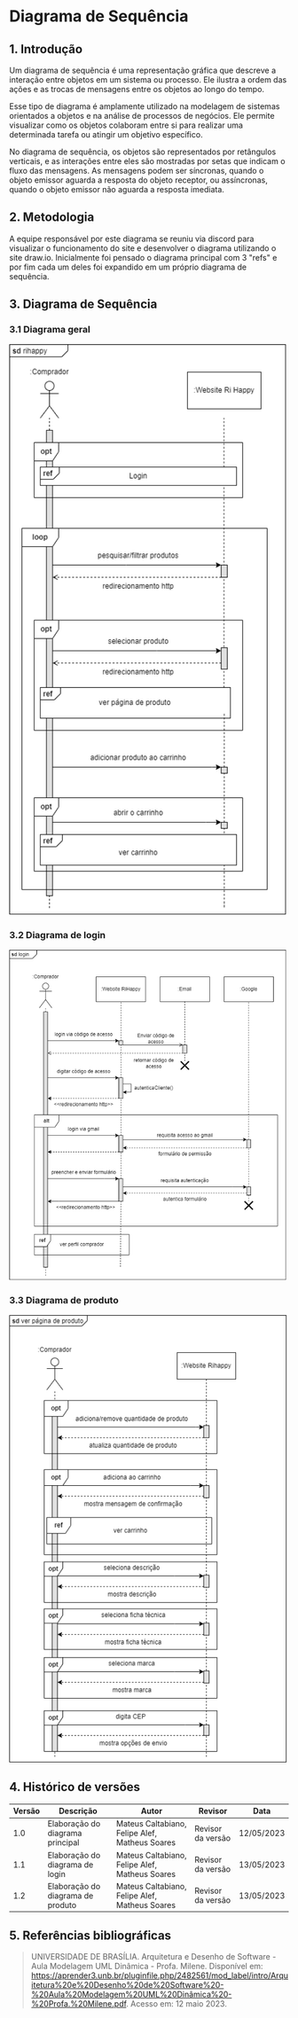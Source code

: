 # Diagrama de Sequência

## 1. Introdução

Um diagrama de sequência é uma representação gráfica que descreve a interação entre objetos em um sistema ou processo. Ele ilustra a ordem das ações e as trocas de mensagens entre os objetos ao longo do tempo.

Esse tipo de diagrama é amplamente utilizado na modelagem de sistemas orientados a objetos e na análise de processos de negócios. Ele permite visualizar como os objetos colaboram entre si para realizar uma determinada tarefa ou atingir um objetivo específico.

No diagrama de sequência, os objetos são representados por retângulos verticais, e as interações entre eles são mostradas por setas que indicam o fluxo das mensagens. As mensagens podem ser síncronas, quando o objeto emissor aguarda a resposta do objeto receptor, ou assíncronas, quando o objeto emissor não aguarda a resposta imediata.

## 2. Metodologia

A equipe responsável por este diagrama se reuniu via discord para visualizar o funcionamento do site e desenvolver o diagrama utilizando o site draw.io. Inicialmente foi pensado o diagrama principal com 3 "refs" e por fim cada um deles foi expandido em um próprio diagrama de sequência.

## 3. Diagrama de Sequência

### 3.1 Diagrama geral

<img src=".\images\diagramaDeSequenciaPrincipal.png" alt="sequencia-principal" width="500">

### 3.2 Diagrama de login

<img src=".\images\diagramaDeSequenciaLogin.png" alt ="sequencia-login" width="500">

### 3.3 Diagrama de produto

<img src=".\images\diagramaDeSequenciaProduto.png" alt="diagrama-produto" width="500">

## 4. Histórico de versões

| Versão | Descrição                         | Autor                                          | Revisor           | Data       |
| ------ | --------------------------------- | ---------------------------------------------- | ----------------- | ---------- |
| 1.0    | Elaboração do diagrama principal  | Mateus Caltabiano, Felipe Alef, Matheus Soares | Revisor da versão | 12/05/2023 |
| 1.1    | Elaboração do diagrama de login   | Mateus Caltabiano, Felipe Alef, Matheus Soares | Revisor da versão | 13/05/2023 |
| 1.2    | Elaboração do diagrama de produto | Mateus Caltabiano, Felipe Alef, Matheus Soares | Revisor da versão | 13/05/2023 |

## 5. Referências bibliográficas

> UNIVERSIDADE DE BRASÍLIA. Arquitetura e Desenho de Software - Aula Modelagem UML Dinâmica - Profa. Milene. Disponível em: https://aprender3.unb.br/pluginfile.php/2482561/mod_label/intro/Arquitetura%20e%20Desenho%20de%20Software%20-%20Aula%20Modelagem%20UML%20Dinâmica%20-%20Profa.%20Milene.pdf. Acesso em: 12 maio 2023.
